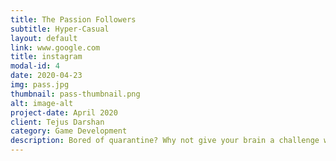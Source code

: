 ```yaml
---
title: The Passion Followers
subtitle: Hyper-Casual
layout: default
link: www.google.com
title: instagram
modal-id: 4
date: 2020-04-23
img: pass.jpg
thumbnail: pass-thumbnail.png
alt: image-alt
project-date: April 2020
client: Tejus Darshan
category: Game Development
description: Bored of quarantine? Why not give your brain a challenge while you are waiting for your normal life to return. We present to you a game made with passion and enthusiasm which will help your brain get efficient at multitasking while giving it the necessary relax...
---
```

